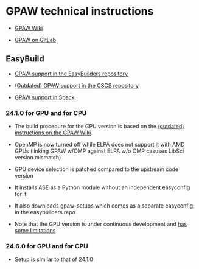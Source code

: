 # GPAW technical instructions

-   [GPAW Wiki](https://wiki.fysik.dtu.dk/gpaw/#)

-   [GPAW on GitLab](https://gitlab.com/gpaw/gpaw)


## EasyBuild

-   [GPAW support in the EasyBuilders repository](https://github.com/easybuilders/easybuild-easyconfigs/tree/develop/easybuild/easyconfigs/g/GPAW)
   
-   [(Outdated) GPAW support in the CSCS repository](https://github.com/eth-cscs/production/tree/master/easybuild/easyconfigs/g/GPAW)

-   [GPAW support in Spack](https://packages.spack.io/package.html?name=py-gpaw)


### 24.1.0 for GPU and for CPU

-   The build procedure for the GPU version is based on the
    [(outdated) instructions on the GPAW Wiki](https://wiki.fysik.dtu.dk/gpaw/platforms/Cray/lumi.html).

-   OpenMP is now turned off while ELPA does not support it with AMD GPUs 
    (linking GPAW w/OMP against ELPA w/o OMP casuses LibSci version mismatch)

-   GPU device selection is patched compared to the upstream code version

-   It installs ASE as a Python module without an independent easyconfig for it

-   It also downloads gpaw-setups which comes as a separate easyconfig in the easybuilders repo

-   Note that the GPU version is under continuous development
    and [has some limitations](https://wiki.fysik.dtu.dk/gpaw/documentation/gpu.html)


### 24.6.0 for GPU and for CPU

-   Setup is similar to that of 24.1.0
